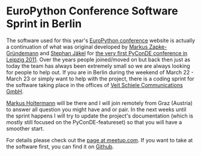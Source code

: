 # EuroPython Conference Software Sprint in Berlin

The software used for this year's [EuroPython conference][3] website is actually
a continuation of what was original developed by [Markus Zapke-Gründemann][5]
and [Stephan Jäkel][6] for [the very first PyConDE conference in Leipzig
2011][4]. Over the years people joined/moved on but back then just as today the
team has always been extremely small so we are always looking for people to help
out.  If you are in Berlin during the weekend of March 22 - March 23 or simply
want to help with the project, there is a coding sprint for the software taking
place in the offices of [Veit Schiele Communications GmbH][1].

[Markus Holtermann][7] will be there and I will join remotely from Graz
(Austria) to answer all question you might have and or pair. In the next weeks
until the sprint happens I will try to update the project's documentation (which
is mostly still focused on the PyConDE-featureset) so that you will have a
smoother start.

For details please check out the [page at
meetup.com](http://www.meetup.com/Python-Users-Berlin-PUB/events/168403892/). If
you want to take at the software first, you can find it on [Github][2].

[1]: https://www.veit-schiele.de/
[2]: https://github.com/EuroPython/djep
[3]: https://ep2014.europython.eu/
[4]: http://2011.de.pycon.org/
[5]: http://www.keimlink.de/
[6]: http://sjaekel.com/
[7]: http://markusholtermann.eu/
